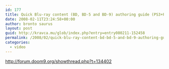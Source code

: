 ```yaml
---
id: 177
title: Quick Blu-ray content (BD, BD-5 and BD-9) authoring guide (PS3+PowerDVD)
date: 2008-02-11T23:24:58+00:00
author: bronto saurus
layout: post
guid: http://kravca.mu/glob/index.php?entry=entry080211-152458
permalink: /2008/02/quick-blu-ray-content-bd-bd-5-and-bd-9-authoring-guide-ps3powerdvd/
categories:
  - video
---
```

<a href="http://forum.doom9.org/showthread.php?t=134402" target="_blank" >http://forum.doom9.org/showthread.php?t=134402</a>